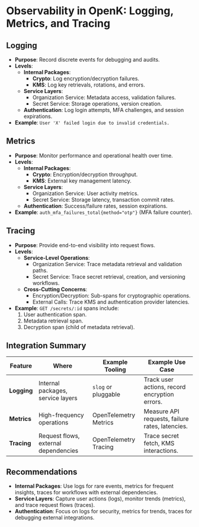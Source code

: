 # Observability in OpenK: Logging, Metrics, and Tracing

## Logging
- **Purpose**: Record discrete events for debugging and audits.
- **Levels**:
  - **Internal Packages**: 
    - **Crypto**: Log encryption/decryption failures.
    - **KMS**: Log key retrievals, rotations, and errors.
  - **Service Layers**: 
    - Organization Service: Metadata access, validation failures.
    - Secret Service: Storage operations, version creation.
  - **Authentication**: Log login attempts, MFA challenges, and session expirations.
- **Example**: `User 'X' failed login due to invalid credentials.`

## Metrics
- **Purpose**: Monitor performance and operational health over time.
- **Levels**:
  - **Internal Packages**:
    - **Crypto**: Encryption/decryption throughput.
    - **KMS**: External key management latency.
  - **Service Layers**:
    - Organization Service: User activity metrics.
    - Secret Service: Storage latency, transaction commit rates.
  - **Authentication**: Success/failure rates, session expirations.
- **Example**: `auth_mfa_failures_total{method="otp"}` (MFA failure counter).

## Tracing
- **Purpose**: Provide end-to-end visibility into request flows.
- **Levels**:
  - **Service-Level Operations**:
    - Organization Service: Trace metadata retrieval and validation paths.
    - Secret Service: Trace secret retrieval, creation, and versioning workflows.
  - **Cross-Cutting Concerns**:
    - Encryption/Decryption: Sub-spans for cryptographic operations.
    - External Calls: Trace KMS and authentication provider latencies.
- **Example**: `GET /secrets/:id` spans include:
  1. User authentication span.
  2. Metadata retrieval span.
  3. Decryption span (child of metadata retrieval).

## Integration Summary

| **Feature**  | **Where**                              | **Example Tooling**   | **Example Use Case**                              |
|--------------|----------------------------------------|------------------------|--------------------------------------------------|
| **Logging**  | Internal packages, service layers      | `slog` or pluggable    | Track user actions, record encryption errors.    |
| **Metrics**  | High-frequency operations              | OpenTelemetry Metrics  | Measure API requests, failure rates, latencies. |
| **Tracing**  | Request flows, external dependencies   | OpenTelemetry Tracing  | Trace secret fetch, KMS interactions.           |

## Recommendations
- **Internal Packages**: Use logs for rare events, metrics for frequent insights, traces for workflows with external dependencies.
- **Service Layers**: Capture user actions (logs), monitor trends (metrics), and trace request flows (traces).
- **Authentication**: Focus on logs for security, metrics for trends, traces for debugging external integrations.
